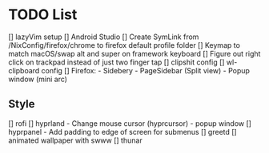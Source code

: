 # TODO List

[] lazyVim setup
[] Android Studio
[] Create SymLink from /NixConfig/firefox/chrome to firefox default profile folder
[] Keymap to match macOS/swap alt and super on framework keyboard
[] Figure out right click on trackpad instead of just two finger tap
[] clipshit config
[] wl-clipboard config
[] Firefox:
    - Sidebery
    - PageSidebar (Split view)
    - Popup window (mini arc)

## Style

[] rofi
[] hyprland
    - Change mouse cursor (hyprcursor)
    - popup window
[] hyprpanel
    - Add padding to edge of screen for submenus
[] greetd
[] animated wallpaper with swww
[] thunar
